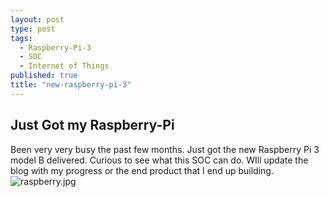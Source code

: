 ```yaml
---
layout: post
type: post
tags: 
  - Raspberry-Pi-3
  - SOC
  - Internet of Things
published: true
title: "new-raspberry-pi-3"
---
```

## Just Got my Raspberry-Pi

Been very very busy the past few months. 
Just got the new Raspberry Pi 3 model B delivered. Curious to see what this SOC can do. WIll update the blog with my progress or the end product that I end up building.
![raspberry.jpg]({{site.url}}/imgs/raspberry.jpg)
<meta content="http://carsor007.github.com//_posts/raspberry.jpg" property="og:image">


